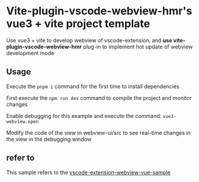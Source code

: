# Vite-plugin-vscode-webview-hmr's vue3 + vite project template

Use vue3 + vite to develop webview of vscode-extension, and **use vite-plugin-vscode-webview-hmr** plug-in to implement hot update of webview development mode

## Usage

Execute the `pnpm i` command for the first time to install dependencies

First execute the `npm run dev` command to compile the project and monitor changes

Enable debugging for this example and execute the command: `vue3-webview.open`

Modify the code of the view in webview-ui/src to see real-time changes in the view in the debugging window

## refer to

This sample refers to the [vscode-extension-webview-vue-sample](https://github.com/TangGuoNiuBi/vscode-extension-webview-vue-sample)
